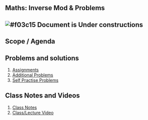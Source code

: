 
## Maths: Inverse Mod & Problems

## ![#f03c15](https://placehold.co/15x15/f03c15/f03c15.png) Document is Under constructions

## Scope / Agenda
  

## Problems and solutions

1. [Assignments]()
2. [Additional Problems]()
3. [Self Practise Problems]()

## Class Notes and Videos

1. [Class Notes](../../class_Notes/DSA%204.2/Maths%20Inverse%20Mod%20&%20Problems.pdf)
2. [Class/Lecture Video](https://youtu.be/v5wOFycsj50)